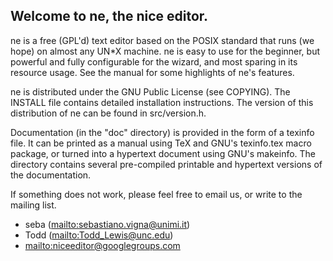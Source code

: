 Welcome to ne, the nice editor.
-------------------------------
ne is a free (GPL'd) text editor based on the POSIX standard that runs (we
hope) on almost any UN*X machine. ne is easy to use for the beginner, but
powerful and fully configurable for the wizard, and most sparing in its
resource usage. See the manual for some highlights of ne's features.

ne is distributed under the GNU Public License (see COPYING). The INSTALL
file contains detailed installation instructions. The version of this
distribution of ne can be found in src/version.h.

Documentation (in the "doc" directory) is provided in the form of a
texinfo file. It can be printed as a manual using TeX and GNU's
texinfo.tex macro package, or turned into a hypertext document using GNU's
makeinfo. The directory contains several pre-compiled printable and
hypertext versions of the documentation.

If something does not work, please feel free to email us, or write
to the mailing list.


* seba (<mailto:sebastiano.vigna@unimi.it>)
* Todd (<mailto:Todd_Lewis@unc.edu>)
* <mailto:niceeditor@googlegroups.com>
